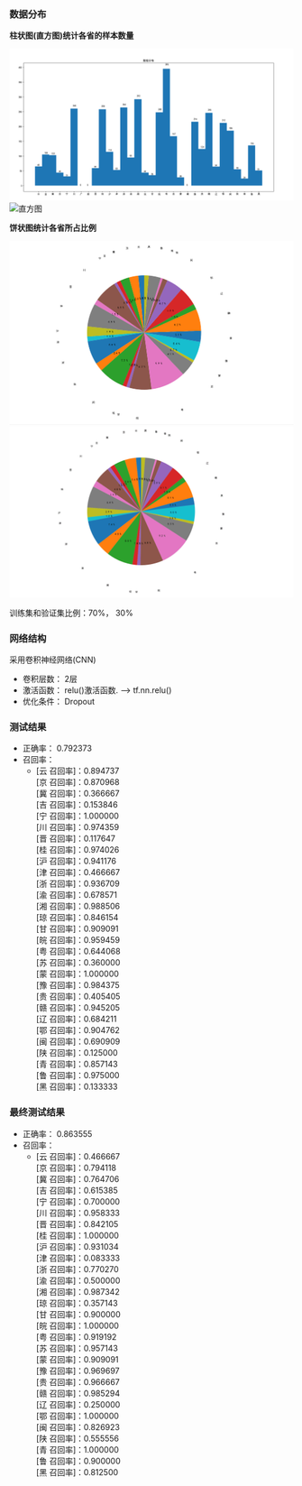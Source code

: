 ### 数据分布

**柱状图(直方图)统计各省的样本数量**

<img src="./images/histgram.png" alt="直方图">
<img src="./images/histgramtest.png" alt="直方图">

**饼状图统计各省所占比例**

<img src="./images/piechart.png" alt="饼状图">
<img src="./images/piecharttest.png" alt="饼状图">

训练集和验证集比例：70%， 30%

### 网络结构

采用卷积神经网络(CNN)

* 卷积层数：	2层
* 激活函数：     relu()激活函数.       ——>        tf.nn.relu()
* 优化条件：     Dropout

### 测试结果

* 正确率： 0.792373
* 召回率：  
  * [云 召回率]：0.894737  
    [京 召回率]：0.870968  
    [冀 召回率]：0.366667  
    [吉 召回率]：0.153846  
    [宁 召回率]：1.000000  
    [川 召回率]：0.974359  
    [晋 召回率]：0.117647  
    [桂 召回率]：0.974026  
    [沪 召回率]：0.941176  
    [津 召回率]：0.466667  
    [浙 召回率]：0.936709  
    [渝 召回率]：0.678571  
    [湘 召回率]：0.988506  
    [琼 召回率]：0.846154  
    [甘 召回率]：0.909091  
    [皖 召回率]：0.959459  
    [粤 召回率]：0.644068  
    [苏 召回率]：0.360000  
    [蒙 召回率]：1.000000  
    [豫 召回率]：0.984375  
    [贵 召回率]：0.405405  
    [赣 召回率]：0.945205  
    [辽 召回率]：0.684211  
    [鄂 召回率]：0.904762  
    [闽 召回率]：0.690909  
    [陕 召回率]：0.125000  
    [青 召回率]：0.857143  
    [鲁 召回率]：0.975000  
    [黑 召回率]：0.133333  	

### 最终测试结果
* 正确率： 0.863555
* 召回率： 
  * [云 召回率]：0.466667  
    [京 召回率]：0.794118  
    [冀 召回率]：0.764706  
    [吉 召回率]：0.615385  
    [宁 召回率]：0.700000  
    [川 召回率]：0.958333  
    [晋 召回率]：0.842105  
    [桂 召回率]：1.000000  
    [沪 召回率]：0.931034  
    [津 召回率]：0.083333  
    [浙 召回率]：0.770270  
    [渝 召回率]：0.500000  
    [湘 召回率]：0.987342  
    [琼 召回率]：0.357143  
    [甘 召回率]：0.900000  
    [皖 召回率]：1.000000  
    [粤 召回率]：0.919192  
    [苏 召回率]：0.957143  
    [蒙 召回率]：0.909091  
    [豫 召回率]：0.969697  
    [贵 召回率]：0.966667  
    [赣 召回率]：0.985294  
    [辽 召回率]：0.250000  
    [鄂 召回率]：1.000000  
    [闽 召回率]：0.826923  
    [陕 召回率]：0.555556  
    [青 召回率]：1.000000  
    [鲁 召回率]：0.900000  
    [黑 召回率]：0.812500  
